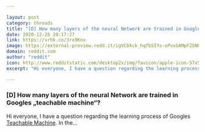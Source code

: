 ```yaml
---

layout: post
category: threads
title: "[D] How many layers of the neural Network are trained in Googles „teachable machine“?"
date: 2020-12-26 20:17:27
link: https://vrhk.co/3rx9Knx
image: https://external-preview.redd.it/igVCbkck_hqfbSIYs-oPvxSAMpFZSNK60Y452nQDl5Q.jpg?width=1200&height=628.272251309&auto=webp&crop=1200:628.272251309,smart&s=f87523b11708af46567aed6080a41015ccf1bdfe
domain: reddit.com
author: "reddit"
icon: http://www.redditstatic.com/desktop2x/img/favicon/apple-icon-57x57.png
excerpt: "Hi everyone, I have a question regarding the learning process of Googles [Teachable Machine](<https://teachablemachine.withgoogle.com/>). In the..."

---
```


### [D] How many layers of the neural Network are trained in Googles „teachable machine“?

Hi everyone, I have a question regarding the learning process of Googles [Teachable Machine](<https://teachablemachine.withgoogle.com/>). In the...